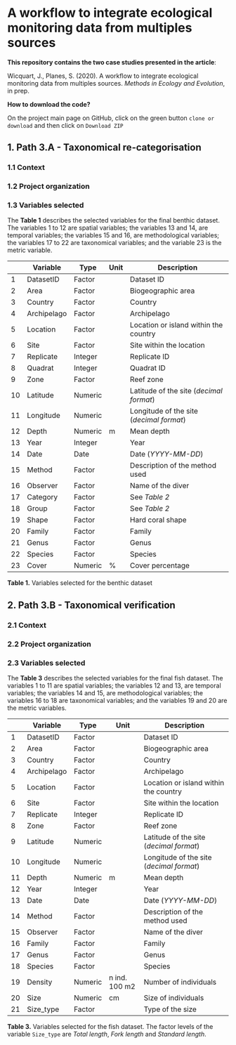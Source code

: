 # **A workflow to integrate ecological monitoring data from multiples sources**



**This repository contains the two case studies presented in the article**:

Wicquart, J., Planes, S. (2020). A workflow to integrate ecological monitoring data from multiples sources. _Methods in Ecology and Evolution_, in prep.

**How to download the code?**

On the project main page on GitHub, click on the green button `clone or download` and then click on `Download ZIP`



## 1. Path 3.A - Taxonomical re-categorisation



### 1.1 Context



### 1.2 Project organization



### 1.3 Variables selected



The **Table 1** describes the selected variables for the final benthic dataset. The variables 1 to 12 are spatial variables; the variables 13 and 14, are temporal variables; the variables 15 and 16, are methodological variables; the variables 17 to 22 are taxonomical variables; and the variable 23 is the metric variable.



|      | Variable    | Type    | Unit | Description                              |
| ---- | ----------- | ------- | ---- | ---------------------------------------- |
| 1    | DatasetID   | Factor  |      | Dataset ID                               |
| 2    | Area        | Factor  |      | Biogeographic area                       |
| 3    | Country     | Factor  |      | Country                                  |
| 4    | Archipelago | Factor  |      | Archipelago                              |
| 5    | Location    | Factor  |      | Location or island within the country    |
| 6    | Site        | Factor  |      | Site within the location                 |
| 7    | Replicate   | Integer |      | Replicate ID                             |
| 8    | Quadrat     | Integer |      | Quadrat ID                               |
| 9    | Zone        | Factor  |      | Reef zone                                |
| 10   | Latitude    | Numeric |      | Latitude of the site (*decimal format*)  |
| 11   | Longitude   | Numeric |      | Longitude of the site (*decimal format*) |
| 12   | Depth       | Numeric | m    | Mean depth                               |
| 13   | Year        | Integer |      | Year                                     |
| 14   | Date        | Date    |      | Date (*YYYY-MM-DD*)                      |
| 15   | Method      | Factor  |      | Description of the method used           |
| 16   | Observer    | Factor  |      | Name of the diver                        |
| 17   | Category    | Factor  |      | See *Table 2*                            |
| 18   | Group       | Factor  |      | See *Table 2*                            |
| 19   | Shape       | Factor  |      | Hard coral shape                         |
| 20   | Family      | Factor  |      | Family                                   |
| 21   | Genus       | Factor  |      | Genus                                    |
| 22   | Species     | Factor  |      | Species                                  |
| 23   | Cover       | Numeric | %    | Cover percentage                         |



**Table 1.** Variables selected for the benthic dataset



 

## 2. Path 3.B - Taxonomical verification



### 2.1 Context



### 2.2 Project organization



### 2.3 Variables selected



The **Table 3** describes the selected variables for the final fish dataset. The variables 1 to 11 are spatial variables; the variables 12 and 13, are temporal variables; the variables 14 and 15, are methodological variables; the variables 16 to 18 are taxonomical variables; and the variables 19 and 20 are the metric variables.



|      | Variable    | Type    | Unit          | Description                              |
| ---- | ----------- | ------- | ------------- | ---------------------------------------- |
| 1    | DatasetID   | Factor  |               | Dataset ID                               |
| 2    | Area        | Factor  |               | Biogeographic area                       |
| 3    | Country     | Factor  |               | Country                                  |
| 4    | Archipelago | Factor  |               | Archipelago                              |
| 5    | Location    | Factor  |               | Location or island within the country    |
| 6    | Site        | Factor  |               | Site within the location                 |
| 7    | Replicate   | Integer |               | Replicate ID                             |
| 8    | Zone        | Factor  |               | Reef zone                                |
| 9    | Latitude    | Numeric |               | Latitude of the site (*decimal format*)  |
| 10   | Longitude   | Numeric |               | Longitude of the site (*decimal format*) |
| 11   | Depth       | Numeric | m             | Mean depth                               |
| 12   | Year        | Integer |               | Year                                     |
| 13   | Date        | Date    |               | Date (*YYYY-MM-DD*)                      |
| 14   | Method      | Factor  |               | Description of the method used           |
| 15   | Observer    | Factor  |               | Name of the diver                        |
| 16   | Family      | Factor  |               | Family                                   |
| 17   | Genus       | Factor  |               | Genus                                    |
| 18   | Species     | Factor  |               | Species                                  |
| 19   | Density     | Numeric | n ind. 100 m2 | Number of individuals                    |
| 20   | Size        | Numeric | cm            | Size of individuals                      |
| 21   | Size_type   | Factor  |               | Type of the size                         |



**Table 3.** Variables selected for the fish dataset. The factor levels of the variable `Size_type` are *Total length*, *Fork length* and *Standard length*.